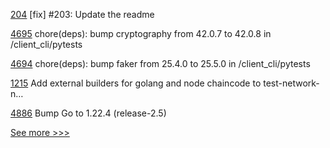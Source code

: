 
[204](https://github.com/hyperledger/iroha-python/pull/204) [fix] #203: Update the readme

[4695](https://github.com/hyperledger/iroha/pull/4695) chore(deps): bump cryptography from 42.0.7 to 42.0.8 in /client_cli/pytests

[4694](https://github.com/hyperledger/iroha/pull/4694) chore(deps): bump faker from 25.4.0 to 25.5.0 in /client_cli/pytests

[1215](https://github.com/hyperledger/fabric-samples/pull/1215) Add external builders for golang and node chaincode to test-network-n…

[4886](https://github.com/hyperledger/fabric/pull/4886) Bump Go to 1.22.4 (release-2.5)


[See more >>>](https://start-here.hyperledger.org/pull-requests)

